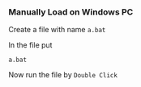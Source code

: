 ### Manually Load on Windows PC 

Create a file with name ```a.bat```

In the file put 
```
a.bat
```

Now run the file by ```Double Click ```
